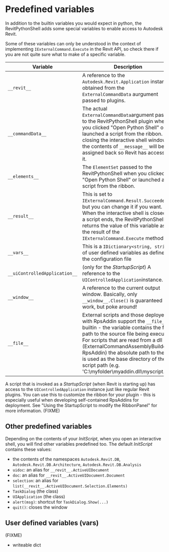 # Predefined variables

In addition to the builtin variables you would expect in python, the RevitPythonShell adds some special variables to enable access to Autodesk Revit.

Some of these variables can only be understood in the context of implementing `IExternalCommand.Execute` in the Revit API, so check there if you are not quite sure what to make of a specific variable.

| Variable | Description |
| -- | -- |
| `__revit__` | A reference to the `Autodesk.Revit.Application` instance, obtained from the `ExternalCommandData` aurgument passed to plugins. |
| `__commandData__` | The actual `ExternalCommandData`argument passed to the RevitPythonShell plugin when you clicked "Open Python Shell" or launched a script from the ribbon. On closing the interactive shell window, the contents of `__message__` will be assigned back so Revit has access to it.|
| `__elements__` | The `ElementSet` passed to the RevitPythonShell when you clicked "Open Python Shell" or launched a script from the ribbon. |
| `__result__` | This is set to `IExternalCommand.Result.Succeeded`, but you can change it if you want. When the interactive shell is closed or a script ends, the RevitPythonShell returns the value of this variable as the result of the `IExternalCommand.Execute` method.|
|`__vars__` | This is a `IDictionary<string, string>` of user defined variables as defined in the configuration  file|
| `__uiControlledApplication__` | (only for the *StartupScript*) A reference to the `UIControlledApplication`instance.
| `__window__` | A reference to the current output window. Basically, only `__window__.Close()` is guaranteed to work, but poke around!|
| `__file__` | External scripts and those deployed with RpsAddin support the `__file__` builtin - the variable contains the full path to the source file being executed. For scripts that are read from a dll (ExternalCommandAssemblyBuilder / RpsAddin) the absolute path to the dll is used as the base directory of the script path (e.g. 'C:\myfolder\myaddin.dll\myscript.py') |

A script that is invoked as a *StartupScript* (when Revit is starting up) has access to the `UIControlledApplication` instance just like regular Revit plugins. You can use this to customize the ribbon for your plugin - this is especially useful when developing self-contained RpsAddins for deployment. See "Using the StartupScript to modify the RibbonPanel" for more information. (FIXME)

## Other predefined variables

Depending on the contents of your *InitScript*, when you open an interactive shell, you will find other variables predefined too. The default *InitScript* contains these values:

- the contents of the namespaces `Autodesk.Revit.DB`, `Autodesk.Revit.DB.Architecture`, `Autodesk.Revit.DB.Analysis`
- `uidoc`: an alias for `__revit__.ActiveUIDocument`
- `doc`: an alias for `__revit__.ActiveUIDocument.Document`
- `selection`: an alias for `list(__revit__.ActiveUIDocument.Selection.Elements)`
- `TaskDialog` (the class)
- `UIApplication` (the class)
- `alert(msg)`: shortcut for `TaskDialog.Show(...)`
- `quit()`: closes the window

## User defined variables (__vars__)
(FIXME)
- writeable dict
